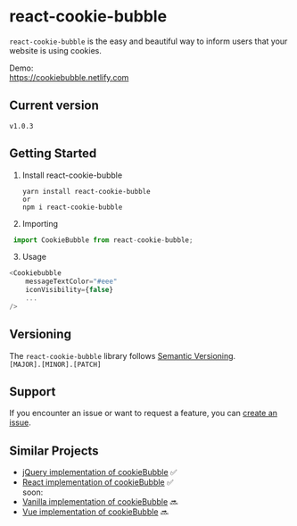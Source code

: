# react-cookie-bubble
`react-cookie-bubble` is the easy and beautiful way to inform users that your website is using cookies. 

Demo:</br>
https://cookiebubble.netlify.com


## Current version
````
v1.0.3
````
## Getting Started

1. Install react-cookie-bubble

    ```
    yarn install react-cookie-bubble
    or
    npm i react-cookie-bubble 
    ```
2. Importing
```js
 import CookieBubble from react-cookie-bubble;
```
3. Usage
```js
<Cookiebubble 
    messageTextColor="#eee"
    iconVisibility={false}
    ...
/>
```
## Versioning
The `react-cookie-bubble` library follows [Semantic Versioning](https://semver.org/). </br>
`[MAJOR].[MINOR].[PATCH]` 

## Support
If you encounter an issue or want to request a feature, you can [create an issue](https://github.com/CookieBubble/react-cookie-bubble/issues/new).

## Similar Projects
- [jQuery implementation of cookieBubble](https://github.com/CookieBubble/jquery-cookie-bubble)  ✅
- [React implementation of cookieBubble](https://github.com/CookieBubble/react-cookie-bubble)  ✅
</br>soon:</br>
- [Vanilla implementation of cookieBubble](https://github.com/CookieBubble/vanilla-cookie-bubble)  🔜
- [Vue implementation of cookieBubble](https://github.com/CookieBubble/vue-cookie-bubble) 🔜
